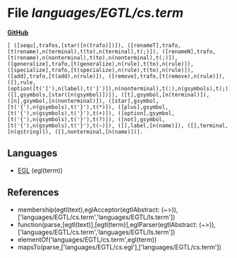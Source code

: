 # File _languages/EGTL/cs.term_
**[GitHub](https://github.com/softlang/yas/blob/master/languages/EGTL/cs.term)**
```
[ ([sequ],trafos,[star([n(trafo)])]), ([renameT],trafo,[t(rename),n(terminal),t(to),n(terminal),t(;)]), ([renameN],trafo,[t(rename),n(nonterminal),t(to),n(nonterminal),t(;)]), ([generalize],trafo,[t(generalize),n(rule),t(to),n(rule)]), ([specialize],trafo,[t(specialize),n(rule),t(to),n(rule)]), ([add],trafo,[t(add),n(rule)]), ([remove],trafo,[t(remove),n(rule)]), ([],rule,[option([t('['),n(label),t(']')]),n(nonterminal),t(:),n(gsymbols),t(;)]), ([],gsymbols,[star([n(gsymbol)])]), ([t],gsymbol,[n(terminal)]), ([n],gsymbol,[n(nonterminal)]), ([star],gsymbol,[t('{'),n(gsymbols),t('}'),t(*)]), ([plus],gsymbol,[t('{'),n(gsymbols),t('}'),t(+)]), ([option],gsymbol,[t('{'),n(gsymbols),t('}'),t(?)]), ([not],gsymbol,[t('{'),n(gsymbols),t('}'),t(~)]), ([],label,[n(name)]), ([],terminal,[n(qstring)]), ([],nonterminal,[n(name)])].
```

## Languages
* [EGL](../languages/EGL.md) (egl(term))

## References
* membership(egtl(text),eglAcceptor(egtlAbstract: (~>)),['languages/EGTL/cs.term','languages/EGTL/ls.term'])
* function(parse,[egtl(text)],[egtl(term)],eglParser(egtlAbstract: (~>)),['languages/EGTL/cs.term','languages/EGTL/ls.term'])
* elementOf('languages/EGTL/cs.term',egl(term))
* mapsTo(parse,['languages/EGTL/cs.egl'],['languages/EGTL/cs.term'])
